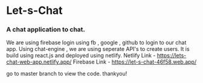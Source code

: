# Let-s-Chat
### A chat application to chat.
We are using firebase login using fb , google , github to login to our chat app.
Using chat-engine , we are using seperate API's to create users.
It is build using react.js and deployed using netlify.
Netlify Link - https://lets-chat-web-app.netlify.app/
Firebase Link - https://let-s-chat-46f58.web.app/

go to master branch to view the code. thankyou!
